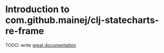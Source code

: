 # Introduction to com.github.mainej/clj-statecharts-re-frame

TODO: write [great documentation](http://jacobian.org/writing/what-to-write/)
